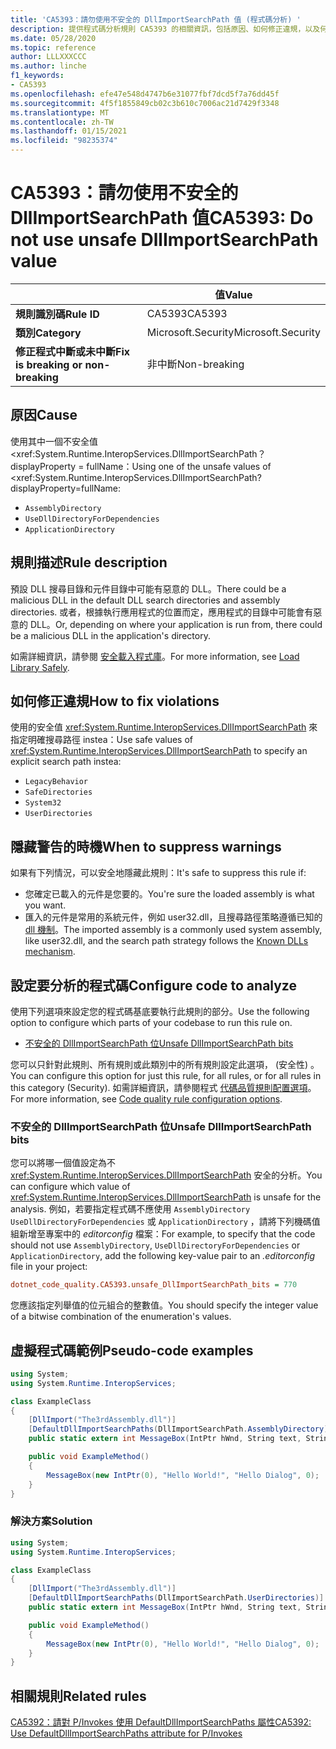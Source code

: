 ```yaml
---
title: 'CA5393：請勿使用不安全的 DllImportSearchPath 值 (程式碼分析) '
description: 提供程式碼分析規則 CA5393 的相關資訊，包括原因、如何修正違規，以及何時將其隱藏。
ms.date: 05/28/2020
ms.topic: reference
author: LLLXXXCCC
ms.author: linche
f1_keywords:
- CA5393
ms.openlocfilehash: efe47e548d4747b6e31077fbf7dcd5f7a76dd45f
ms.sourcegitcommit: 4f5f1855849cb02c3b610c7006ac21d7429f3348
ms.translationtype: MT
ms.contentlocale: zh-TW
ms.lasthandoff: 01/15/2021
ms.locfileid: "98235374"
---
```

# <a name="ca5393-do-not-use-unsafe-dllimportsearchpath-value"></a><span data-ttu-id="97f63-103">CA5393：請勿使用不安全的 DllImportSearchPath 值</span><span class="sxs-lookup"><span data-stu-id="97f63-103">CA5393: Do not use unsafe DllImportSearchPath value</span></span>

| | <span data-ttu-id="97f63-104">值</span><span class="sxs-lookup"><span data-stu-id="97f63-104">Value</span></span> |
|-|-|
| <span data-ttu-id="97f63-105">**規則識別碼**</span><span class="sxs-lookup"><span data-stu-id="97f63-105">**Rule ID**</span></span> |<span data-ttu-id="97f63-106">CA5393</span><span class="sxs-lookup"><span data-stu-id="97f63-106">CA5393</span></span>|
| <span data-ttu-id="97f63-107">**類別**</span><span class="sxs-lookup"><span data-stu-id="97f63-107">**Category**</span></span> |<span data-ttu-id="97f63-108">Microsoft.Security</span><span class="sxs-lookup"><span data-stu-id="97f63-108">Microsoft.Security</span></span>|
| <span data-ttu-id="97f63-109">**修正程式中斷或未中斷**</span><span class="sxs-lookup"><span data-stu-id="97f63-109">**Fix is breaking or non-breaking**</span></span> |<span data-ttu-id="97f63-110">非中斷</span><span class="sxs-lookup"><span data-stu-id="97f63-110">Non-breaking</span></span>|

## <a name="cause"></a><span data-ttu-id="97f63-111">原因</span><span class="sxs-lookup"><span data-stu-id="97f63-111">Cause</span></span>

<span data-ttu-id="97f63-112">使用其中一個不安全值 <xref:System.Runtime.InteropServices.DllImportSearchPath？ displayProperty = fullName：</span><span class="sxs-lookup"><span data-stu-id="97f63-112">Using one of the unsafe values of <xref:System.Runtime.InteropServices.DllImportSearchPath?displayProperty=fullName:</span></span>

- `AssemblyDirectory`
- `UseDllDirectoryForDependencies`
- `ApplicationDirectory`

## <a name="rule-description"></a><span data-ttu-id="97f63-113">規則描述</span><span class="sxs-lookup"><span data-stu-id="97f63-113">Rule description</span></span>

<span data-ttu-id="97f63-114">預設 DLL 搜尋目錄和元件目錄中可能有惡意的 DLL。</span><span class="sxs-lookup"><span data-stu-id="97f63-114">There could be a malicious DLL in the default DLL search directories and assembly directories.</span></span> <span data-ttu-id="97f63-115">或者，根據執行應用程式的位置而定，應用程式的目錄中可能會有惡意的 DLL。</span><span class="sxs-lookup"><span data-stu-id="97f63-115">Or, depending on where your application is run from, there could be a malicious DLL in the application's directory.</span></span>

<span data-ttu-id="97f63-116">如需詳細資訊，請參閱 [安全載入程式庫](https://msrc-blog.microsoft.com/2014/05/13/load-library-safely/)。</span><span class="sxs-lookup"><span data-stu-id="97f63-116">For more information, see [Load Library Safely](https://msrc-blog.microsoft.com/2014/05/13/load-library-safely/).</span></span>

## <a name="how-to-fix-violations"></a><span data-ttu-id="97f63-117">如何修正違規</span><span class="sxs-lookup"><span data-stu-id="97f63-117">How to fix violations</span></span>

<span data-ttu-id="97f63-118">使用的安全值 <xref:System.Runtime.InteropServices.DllImportSearchPath> 來指定明確搜尋路徑 instea：</span><span class="sxs-lookup"><span data-stu-id="97f63-118">Use safe values of <xref:System.Runtime.InteropServices.DllImportSearchPath> to specify an explicit search path instea:</span></span>

- `LegacyBehavior`
- `SafeDirectories`
- `System32`
- `UserDirectories`

## <a name="when-to-suppress-warnings"></a><span data-ttu-id="97f63-119">隱藏警告的時機</span><span class="sxs-lookup"><span data-stu-id="97f63-119">When to suppress warnings</span></span>

<span data-ttu-id="97f63-120">如果有下列情況，可以安全地隱藏此規則：</span><span class="sxs-lookup"><span data-stu-id="97f63-120">It's safe to suppress this rule if:</span></span>

- <span data-ttu-id="97f63-121">您確定已載入的元件是您要的。</span><span class="sxs-lookup"><span data-stu-id="97f63-121">You're sure the loaded assembly is what you want.</span></span>
- <span data-ttu-id="97f63-122">匯入的元件是常用的系統元件，例如 user32.dll，且搜尋路徑策略遵循已知的 [dll 機制](/archive/blogs/larryosterman/what-are-known-dlls-anyway)。</span><span class="sxs-lookup"><span data-stu-id="97f63-122">The imported assembly is a commonly used system assembly, like user32.dll, and the search path strategy follows the [Known DLLs mechanism](/archive/blogs/larryosterman/what-are-known-dlls-anyway).</span></span>

## <a name="configure-code-to-analyze"></a><span data-ttu-id="97f63-123">設定要分析的程式碼</span><span class="sxs-lookup"><span data-stu-id="97f63-123">Configure code to analyze</span></span>

<span data-ttu-id="97f63-124">使用下列選項來設定您的程式碼基底要執行此規則的部分。</span><span class="sxs-lookup"><span data-stu-id="97f63-124">Use the following option to configure which parts of your codebase to run this rule on.</span></span>

- [<span data-ttu-id="97f63-125">不安全的 DllImportSearchPath 位</span><span class="sxs-lookup"><span data-stu-id="97f63-125">Unsafe DllImportSearchPath bits</span></span>](#unsafe-dllimportsearchpath-bits)

<span data-ttu-id="97f63-126">您可以只針對此規則、所有規則或此類別中的所有規則設定此選項， (安全性) 。</span><span class="sxs-lookup"><span data-stu-id="97f63-126">You can configure this option for just this rule, for all rules, or for all rules in this category (Security).</span></span> <span data-ttu-id="97f63-127">如需詳細資訊，請參閱程式 [代碼品質規則配置選項](../code-quality-rule-options.md)。</span><span class="sxs-lookup"><span data-stu-id="97f63-127">For more information, see [Code quality rule configuration options](../code-quality-rule-options.md).</span></span>

### <a name="unsafe-dllimportsearchpath-bits"></a><span data-ttu-id="97f63-128">不安全的 DllImportSearchPath 位</span><span class="sxs-lookup"><span data-stu-id="97f63-128">Unsafe DllImportSearchPath bits</span></span>

<span data-ttu-id="97f63-129">您可以將哪一個值設定為不 <xref:System.Runtime.InteropServices.DllImportSearchPath> 安全的分析。</span><span class="sxs-lookup"><span data-stu-id="97f63-129">You can configure which value of <xref:System.Runtime.InteropServices.DllImportSearchPath> is unsafe for the analysis.</span></span> <span data-ttu-id="97f63-130">例如，若要指定程式碼不應使用 `AssemblyDirectory` `UseDllDirectoryForDependencies` 或 `ApplicationDirectory` ，請將下列機碼值組新增至專案中的 *editorconfig* 檔案：</span><span class="sxs-lookup"><span data-stu-id="97f63-130">For example, to specify that the code should not use `AssemblyDirectory`, `UseDllDirectoryForDependencies` or `ApplicationDirectory`, add the following key-value pair to an *.editorconfig* file in your project:</span></span>

```ini
dotnet_code_quality.CA5393.unsafe_DllImportSearchPath_bits = 770
```

<span data-ttu-id="97f63-131">您應該指定列舉值的位元組合的整數值。</span><span class="sxs-lookup"><span data-stu-id="97f63-131">You should specify the integer value of a bitwise combination of the enumeration's values.</span></span>

## <a name="pseudo-code-examples"></a><span data-ttu-id="97f63-132">虛擬程式碼範例</span><span class="sxs-lookup"><span data-stu-id="97f63-132">Pseudo-code examples</span></span>

```csharp
using System;
using System.Runtime.InteropServices;

class ExampleClass
{
    [DllImport("The3rdAssembly.dll")]
    [DefaultDllImportSearchPaths(DllImportSearchPath.AssemblyDirectory)]
    public static extern int MessageBox(IntPtr hWnd, String text, String caption, uint type);

    public void ExampleMethod()
    {
        MessageBox(new IntPtr(0), "Hello World!", "Hello Dialog", 0);
    }
}
```

### <a name="solution"></a><span data-ttu-id="97f63-133">解決方案</span><span class="sxs-lookup"><span data-stu-id="97f63-133">Solution</span></span>

```csharp
using System;
using System.Runtime.InteropServices;

class ExampleClass
{
    [DllImport("The3rdAssembly.dll")]
    [DefaultDllImportSearchPaths(DllImportSearchPath.UserDirectories)]
    public static extern int MessageBox(IntPtr hWnd, String text, String caption, uint type);

    public void ExampleMethod()
    {
        MessageBox(new IntPtr(0), "Hello World!", "Hello Dialog", 0);
    }
}
```

## <a name="related-rules"></a><span data-ttu-id="97f63-134">相關規則</span><span class="sxs-lookup"><span data-stu-id="97f63-134">Related rules</span></span>

[<span data-ttu-id="97f63-135">CA5392：請對 P/Invokes 使用 DefaultDllImportSearchPaths 屬性</span><span class="sxs-lookup"><span data-stu-id="97f63-135">CA5392: Use DefaultDllImportSearchPaths attribute for P/Invokes</span></span>](ca5392.md)
